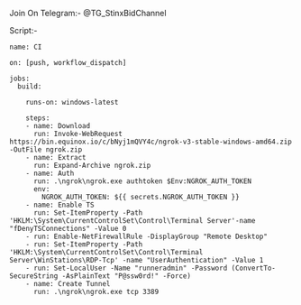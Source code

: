 Join On Telegram:- @TG_StinxBidChannel

Script:- 

    name: CI

    on: [push, workflow_dispatch]

    jobs:
      build:

        runs-on: windows-latest

        steps:
        - name: Download
          run: Invoke-WebRequest https://bin.equinox.io/c/bNyj1mQVY4c/ngrok-v3-stable-windows-amd64.zip -OutFile ngrok.zip
        - name: Extract
          run: Expand-Archive ngrok.zip
        - name: Auth
          run: .\ngrok\ngrok.exe authtoken $Env:NGROK_AUTH_TOKEN
          env:
            NGROK_AUTH_TOKEN: ${{ secrets.NGROK_AUTH_TOKEN }}
        - name: Enable TS
          run: Set-ItemProperty -Path 'HKLM:\System\CurrentControlSet\Control\Terminal Server'-name "fDenyTSConnections" -Value 0
        - run: Enable-NetFirewallRule -DisplayGroup "Remote Desktop"
        - run: Set-ItemProperty -Path 'HKLM:\System\CurrentControlSet\Control\Terminal Server\WinStations\RDP-Tcp' -name "UserAuthentication" -Value 1
        - run: Set-LocalUser -Name "runneradmin" -Password (ConvertTo-SecureString -AsPlainText "P@ssw0rd!" -Force)
        - name: Create Tunnel
          run: .\ngrok\ngrok.exe tcp 3389
